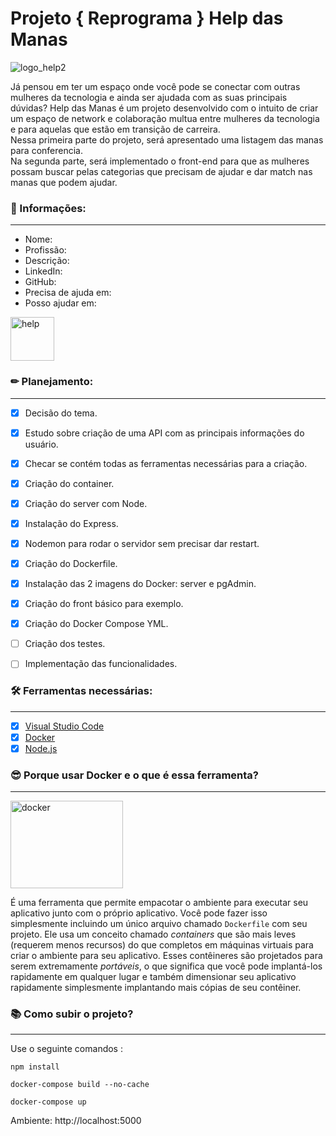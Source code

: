 # Projeto { Reprograma } Help das Manas
![logo_help2](https://user-images.githubusercontent.com/71906862/206830131-3bd09b37-11d2-4ba5-8df1-0f79c3dd05b9.png)

Já pensou em ter um espaço onde você pode se conectar com outras mulheres da tecnologia e ainda ser ajudada com as suas principais dúvidas?
Help das Manas é um projeto desenvolvido com o intuito de criar um espaço de network e colaboração multua entre mulheres da tecnologia e para aquelas que estão em transição de carreira. <br>
Nessa primeira parte do projeto, será apresentado uma listagem das manas para conferencia. <br>
Na segunda parte, será implementado o front-end para que as mulheres possam buscar pelas categorias que precisam de ajudar e dar match nas manas que podem ajudar. <br>

### 💜 Informações:
____________________
- Nome:
- Profissão:
- Descrição:
- LinkedIn:
- GitHub:
- Precisa de ajuda em:
- Posso ajudar em:

<img align="center" alt="help" height="70" width="70" src="https://user-images.githubusercontent.com/71906862/206856139-44ccf0c0-80b6-494a-b26b-630bf349f3b3.png">

### ✏ Planejamento:
____________________
- [x] Decisão do tema.
- [x] Estudo sobre criação de uma API com as principais informações do usuário.
- [x] Checar se contém todas as ferramentas necessárias para a criação.
- [x] Criação do container.
- [x] Criação do server com Node.
- [x] Instalação do Express.
- [x] Nodemon para rodar o servidor sem precisar dar restart.
- [x] Criação do Dockerfile.
- [x] Instalação das 2 imagens do Docker: server e pgAdmin.
- [x] Criação do front básico para exemplo.
- [x] Criação do Docker Compose YML.
- [ ] Criação dos testes.
- [ ] Implementação das funcionalidades.


### 🛠 Ferramentas necessárias:
____________________
- [x] [Visual Studio Code](https://code.visualstudio.com/)
- [x] [Docker](https://www.docker.com/)
- [x] [Node.js](https://nodejs.org/en/)

### 😎 Porque usar Docker e o que é essa ferramenta?
____________________

<img align="center" alt="docker" height="140" width="180" src="https://user-images.githubusercontent.com/71906862/206855842-73829b29-b7e6-417b-ae06-a911d4679272.png">

É uma ferramenta que permite empacotar o ambiente para executar seu aplicativo junto com o próprio aplicativo. Você pode fazer isso simplesmente incluindo um único arquivo chamado `Dockerfile` com seu projeto.
Ele usa um conceito chamado _containers_ que são mais leves (requerem menos recursos) do que completos em máquinas virtuais para criar o ambiente para seu aplicativo. Esses contêineres são projetados para serem extremamente _portáveis_, o que significa que você pode implantá-los rapidamente em qualquer lugar e também dimensionar seu aplicativo rapidamente simplesmente implantando mais cópias de seu contêiner.

### 📚 Como subir o projeto?
____________________
Use o seguinte comandos :

`npm install`

`docker-compose build --no-cache`

`docker-compose up`

Ambiente: http://localhost:5000


